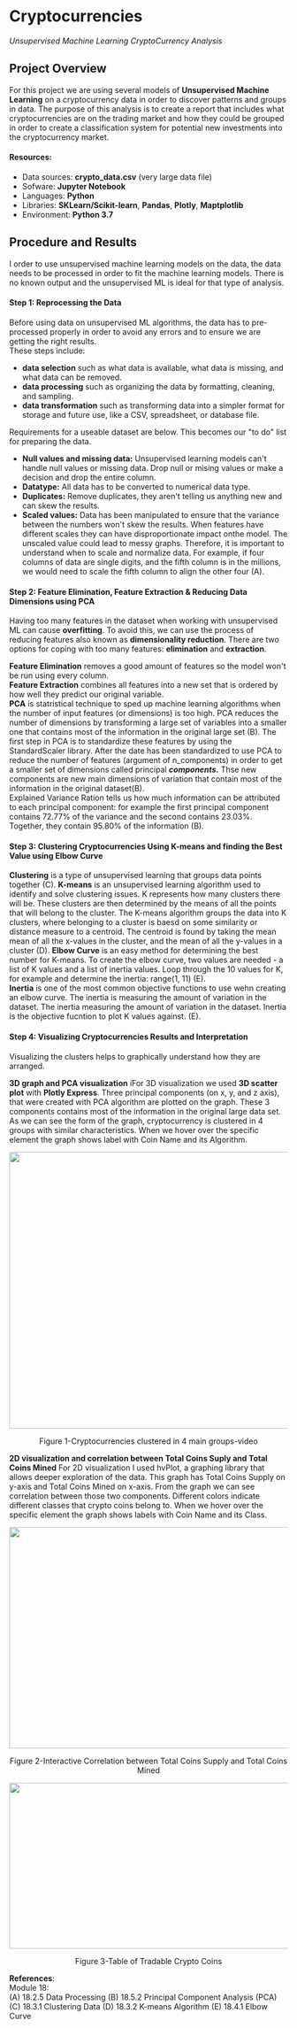 # Cryptocurrencies 
*Unsupervised Machine Learning CryptoCurrency Analysis* 
## Project Overview 
For this project we are using several models of **Unsupervised Machine Learning** on a cryptocurrency data in order to discover 
patterns and groups in data.   The purpose of this analysis is to create a report that includes what cryptocurrencies are on the 
trading market and how they could be grouped in order to create a classification system for potential new investments into the 
cryptocurrency market. 
 
#### Resources: 
-  Data sources:  **crypto_data.csv** (very large data file)
-  Sofware: **Jupyter Notebook**
-  Languages: **Python**
-  Libraries: **SKLearn/Scikit-learn**, **Pandas**, **Plotly**, **Maptplotlib**
-  Environment: **Python 3.7**
 
## Procedure and Results 
I order to use unsupervised machine learning models on the data, the data needs to be processed in order to fit the machine learning
models.  There is no known output and the unsupervised ML is ideal for that type of analysis.  

#### Step 1:  Reprocessing the Data 
Before using data on unsupervised ML algorithms, the data has to pre-processed properly in order to avoid any errors and to 
ensure we are getting the right results.  
These steps include:
 - **data selection** such as what data is available, what data is missing, and what data can be removed.
 - **data processing** such as organizing the data by formatting, cleaning, and sampling.
 - **data transformation** such as transforming data into a simpler format for storage and future use, like a CSV, spreadsheet, or database file.

Requirements for a useable dataset are below.  This becomes our "to do" list for preparing the data.   
 -  **Null values and missing data:**  Unsupervised learning models can't handle null values or missing data.  Drop null or mising values or
make a decision and drop the entire column.
-  **Datatype:** All data has to be converted to numerical data type. 
-  **Duplicates:** Remove duplicates, they aren't telling us anything new and can skew the results.    
-  **Scaled values:** Data has been manipulated to ensure that the variance between the numbers won't skew the results.   When features have different 
scales they can have disproportionate impact onthe model.  The unscaled value could lead to messy graphs.  Therefore, it is important to 
understand when to scale and normalize data.  For example, if four columns of data are single digits, and the fifth column is in the millions, 
we would need to scale the fifth column to align the other four (A). 

#### Step 2:  Feature Elimination, Feature Extraction & Reducing Data Dimensions using PCA 
Having too many features in the dataset when working with unsupervised ML can cause **overfitting**.  To avoid this, we can use the process
of reducing features also known as **dimensionality reduction**.  There are two options for coping with too many features:  **elimination** and 
**extraction**.  

**Feature Elimination** removes a good amount of features so the model won't be run using every column.  
**Feature Extraction** combines all features into a new set that is ordered by how well they predict our original variable.  
**PCA** is statristical technique to sped up machine learning algorithms when the number of input features (or dimensions) is too high. 
PCA reduces the number of dimensions by transforming a large set of variables into a smaller one that contains most of the information in 
the original large set (B).
The first step in  PCA is to standardize these features by using the StandardScaler library.  After the date has been standardized to 
use PCA to reduce the number of features (argument of n_components) in order to get a smaller set of dimensions called principal ***components.***
Thse new components are new main dimensions of variation that contain most of the information in the original dataset(B).  
Explained Variance Ration tells us how much information can be attributed to each principal component: for example the first principal component
contains 72.77% of the variance and the second contains 23.03%.  Together, they contain 95.80% of the information (B).  

#### Step 3:  Clustering Cryptocurrencies Using K-means and finding the Best Value using Elbow Curve
**Clustering** is a type of unsupervised learning that groups data points together (C). 
**K-means** is an unsupervised learning algorithm used to identify and solve clustering issues.  K represents how many clusters there will be. 
These clusters are then determined by the means of all the points that will belong to the cluster.  The K-means algorithm groups the data into
K clusters, where belonging to a cluster is baesd on some similarity or distance measure to a centroid.  The centroid is found by taking the mean
mean of all the x-values in the cluster, and the mean of all the y-values in a cluster (D). 
**Elbow Curve** is an easy method for determining the best number for K-means.  To create the elbow curve, two values are needed - a list 
of K values and a list of inertia values.  Loop through the 10 values for K, for example and determine the inertia: range(1, 11) (E).  
**Inertia** is one of the most common objective functions to use wehn creating an elbow curve.  The inertia is measuring the amount of 
variation in the dataset. The inertia measuring the amount of variation in the dataset. Inertia is the objective fucntion to plot K values against. (E).  

#### Step 4:  Visualizing Cryptocurrencies Results and Interpretation
Visualizing the clusters helps to graphically understand how they are arranged.   

**3D graph and PCA visualization** iFor 3D visualization we used **3D scatter plot** with **Plotly Express**.  Three principal components
(on x, y, and z axis), that were created with PCA algorithm are plotted on the graph. These 3 components contains most of the information 
in the original large data set.  As we can see the form of the graph, cryptocurrency is clustered in 4 groups with similar characteristics.  When 
we hover over the specific element the graph shows label with Coin Name and its Algorithm.  

<p align="center">
  <img width="600" height="500" src="https://github.com/mjrotter4445/Working-File/blob/main/Figure1_Crypto%203Dviz.gif">
</p>
<p align="center">
Figure 1-Cryptocurrencies clustered in 4 main groups-video
</p>

**2D visualization and correlation between Total Coins Suply and Total Coins Mined**
For 2D visualization I used hvPlot, a graphing library that allows deeper exploration of the data.  This graph has Total Coins Supply 
on y-axis and Total Coins Mined on x-axis. From the graph we can see correlation between those two components.  Different colors indicate different 
classes that crypto coins belong to.  When we hover over the specific element the graph shows labels with Coin Name and its Class.  


<p align="center">
  <img width="800" height="400" src="https://github.com/mjrotter4445/Working-File/blob/main/fig2_2dvideo.gif">
</p>
<p align="center">
Figure 2-Interactive Correlation between Total Coins Supply and Total Coins Mined
</p>



<p align="center">
  <img width="600" height="300" src="https://github.com/mjrotter4445/Working-File/blob/main/Fig3_clust_df_tradable_crypto.jpg">
</p>
<p align="center">
Figure 3-Table of Tradable Crypto Coins
</p>
  
**References**:   
Module 18:  
(A) 18.2.5 Data Processing 
(B) 18.5.2 Principal Component Analysis (PCA)
(C) 18.3.1 Clustering Data
(D) 18.3.2 K-means Algorithm 
(E) 18.4.1 Elbow Curve
